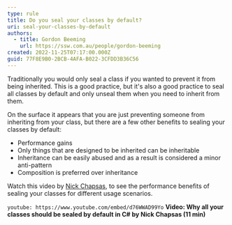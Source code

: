```yaml
---
type: rule
title: Do you seal your classes by default?
uri: seal-your-classes-by-default
authors:
  - title: Gordon Beeming
    url: https://ssw.com.au/people/gordon-beeming
created: 2022-11-25T07:17:00.000Z
guid: 77F8E9B0-2BCB-4AFA-B022-3CFDD3B36C56
---
```


Traditionally you would only seal a class if you wanted to prevent it from being inherited. This is a good practice, but it's also a good practice to seal all classes by default and only unseal them when you need to inherit from them.
            
<!--endintro-->

On the surface it appears that you are just preventing someone from inheriting from your class, but there are a few other benefits to sealing your classes by default:

- Performance gains
- Only things that are designed to be inherited can be inheritable
- Inheritance can be easily abused and as a result is considered a minor anti-pattern
- Composition is preferred over inheritance

Watch this video by [Nick Chapsas](https://www.youtube.com/@nickchapsas), to see the performance benefits of sealing your classes for different usage scenarios.

`youtube: https://www.youtube.com/embed/d76WWAD99Yo`
**Video: Why all your classes should be sealed by default in C# by Nick Chapsas (11 min)**
